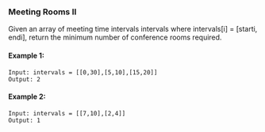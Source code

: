 ### Meeting Rooms II

Given an array of meeting time intervals intervals where intervals[i] = [starti, endi], return the minimum number of conference rooms required.


#### Example 1:
```
Input: intervals = [[0,30],[5,10],[15,20]]
Output: 2
```

#### Example 2:
```
Input: intervals = [[7,10],[2,4]]
Output: 1
```
